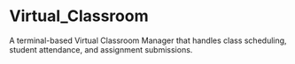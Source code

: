 # Virtual_Classroom
A terminal-based Virtual Classroom Manager that handles class scheduling, student attendance, and assignment submissions.
